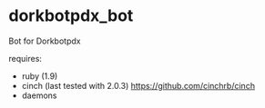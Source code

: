 dorkbotpdx_bot
==============

Bot for Dorkbotpdx

requires:
- ruby (1.9)
- cinch (last tested with 2.0.3) https://github.com/cinchrb/cinch
- daemons

